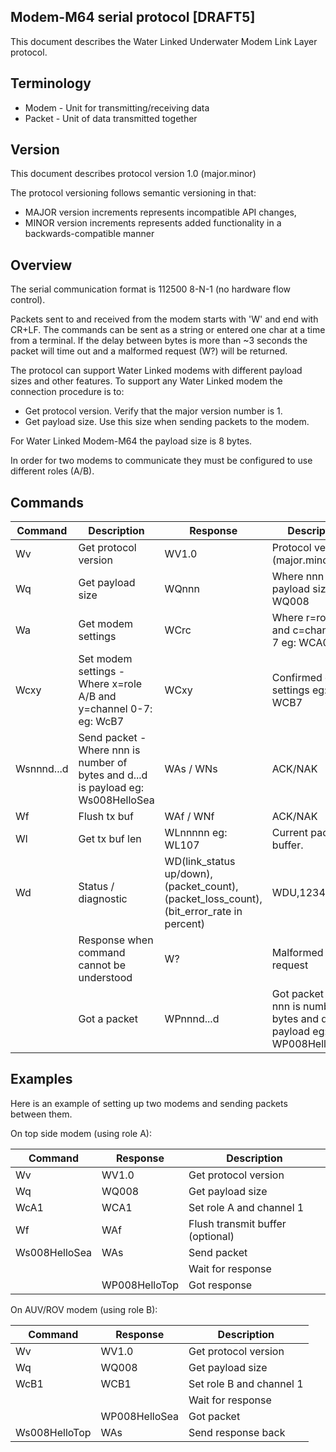 ## Modem-M64 serial protocol [DRAFT5]

This document describes the Water Linked Underwater Modem Link Layer protocol.

## Terminology

* Modem - Unit for transmitting/receiving data
* Packet - Unit of data transmitted together

## Version

This document describes protocol version 1.0 (major.minor)

The protocol versioning follows semantic versioning in that:

- MAJOR version increments represents incompatible API changes,
- MINOR version increments represents added functionality in a backwards-compatible manner

## Overview

The serial communication format is 112500 8-N-1 (no hardware flow control).

Packets sent to and received from the modem starts with 'W' and end with CR+LF.
The commands can be sent as a string or entered one char at a time from a terminal.
If the delay between bytes is more than ~3 seconds the packet will time out and a malformed request (W?) will be returned.

The protocol can support Water Linked modems with different payload sizes and other features.
To support any Water Linked modem the connection procedure is to:

- Get protocol version. Verify that the major version number is 1.
- Get payload size. Use this size when sending packets to the modem.

For Water Linked Modem-M64 the payload size is 8 bytes.

In order for two modems to communicate they must be configured to use different roles (A/B).


## Commands


| Command | Description | Response | Description |
|---------|-----------|-----------|-----------|
| Wv | Get protocol version | WV1.0 | Protocol version (major.minor)  |
| Wq | Get payload size | WQnnn | Where nnn is payload size: eg: WQ008 |
| Wa | Get modem settings | WCrc | Where r=role A/B and c=channel 0-7 eg: WCA0 |
| Wcxy | Set modem settings - Where x=role A/B and y=channel 0-7: eg: WcB7 | WCxy | Confirmed current settings eg: WCB7 |
| Wsnnnd...d | Send packet - Where nnn is number of bytes and d...d is payload eg: Ws008HelloSea | WAs / WNs | ACK/NAK |
| Wf | Flush tx buf  | WAf / WNf | ACK/NAK |
| Wl | Get tx buf len | WLnnnnn eg: WL107 | Current packets in buffer. |
| Wd | Status / diagnostic  | WD(link_status up/down),(packet_count),(packet_loss_count),(bit_error_rate in percent)| WDU,1234,17,3.5|
|  | Response when command cannot be understood | W? | Malformed request |
|  | Got a packet | WPnnnd...d | Got packet where nnn is number of bytes and d...d is payload eg: WP008HelloSea |


## Examples

Here is an example of setting up two modems and sending packets between them.

On top side modem (using role A):

| Command | Response | Description |
|---------|----------|-------------|
| Wv      | WV1.0    | Get protocol version |
| Wq      | WQ008    | Get payload size |
| WcA1    | WCA1     | Set role A and channel 1 |
| Wf      | WAf      | Flush transmit buffer (optional) |
| Ws008HelloSea | WAs  | Send packet |
|         |          | Wait for response |
|  | WP008HelloTop   | Got response  |


On AUV/ROV modem (using role B):

| Command | Response | Description |
|---------|----------|-------------|
| Wv      | WV1.0    | Get protocol version |
| Wq      | WQ008    | Get payload size |
| WcB1    | WCB1     | Set role B and channel 1 |
|         |          | Wait for response |
|         | WP008HelloSea | Got packet |
| Ws008HelloTop  | WAs | Send response back  |

